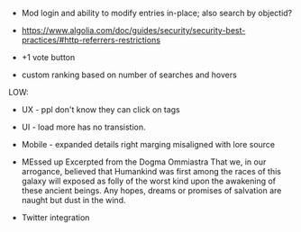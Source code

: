 * Mod login and ability to modify entries in-place; also search by objectid?


* https://www.algolia.com/doc/guides/security/security-best-practices/#http-referrers-restrictions


* +1 vote button
* custom ranking based on number of searches and hovers


LOW:


* UX - ppl don't know they can click on tags
* UI - load more has no transistion.

* Mobile - expanded details right marging misaligned with lore source

* MEssed up Excerpted from the Dogma Ommiastra
That we, in our arrogance, believed that Humankind was first among the races of this galaxy will exposed as folly of the worst kind upon the awakening of these ancient beings. Any hopes, dreams or promises of salvation are naught but dust in the wind.

* Twitter integration


